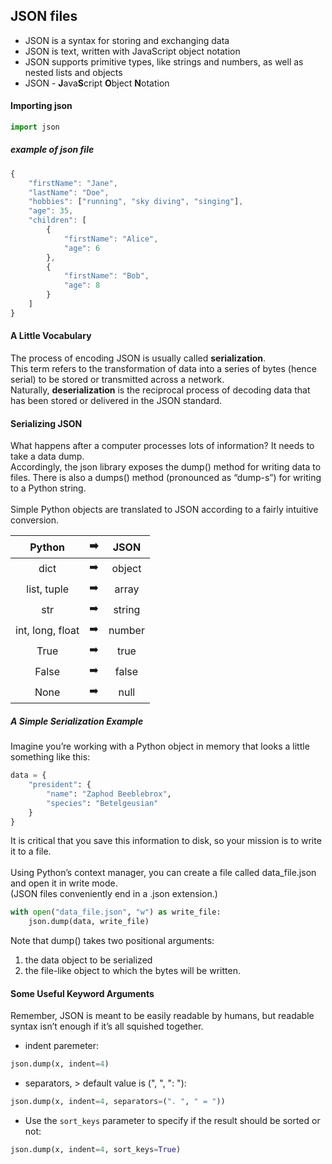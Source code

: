 ## JSON files

- JSON is a syntax for storing and exchanging data
- JSON is text, written with JavaScript object notation
- JSON supports primitive types, like strings and numbers, as well as nested lists and objects
- JSON - **J**ava**S**cript **O**bject **N**otation<br>

#### Importing json
```python
import json
```

##### example of json file
```javascript
{
    "firstName": "Jane",
    "lastName": "Doe",
    "hobbies": ["running", "sky diving", "singing"],
    "age": 35,
    "children": [
        {
            "firstName": "Alice",
            "age": 6
        },
        {
            "firstName": "Bob",
            "age": 8
        }
    ]
}
```

#### A Little Vocabulary
The process of encoding JSON is usually called **serialization**.<br>This term refers to the transformation of data into a series of bytes (hence serial) to be stored or transmitted across a network.<br>Naturally, **deserialization** is the reciprocal process of decoding data that has been stored or delivered in the JSON standard.

#### Serializing JSON
What happens after a computer processes lots of information? It needs to take a data dump. <br>Accordingly, the json library exposes the dump() method for writing data to files. There is also a dumps() method (pronounced as “dump-s”) for writing to a Python string.
<br><br>
Simple Python objects are translated to JSON according to a fairly intuitive conversion.

|Python             |:arrow_right:|JSON  |
|        :---:      |    :---:    | :---:|
|dict	            |:arrow_right:|object|
|list, tuple	    |:arrow_right:|array |
|str	            |:arrow_right:|string|
|int, long, float	|:arrow_right:|number|
|True	            |:arrow_right:|true  |
|False	            |:arrow_right:|false |
|None	            |:arrow_right:|null  |

##### A Simple Serialization Example
Imagine you’re working with a Python object in memory that looks a little something like this:
```python
data = {
    "president": {
        "name": "Zaphod Beeblebrox",
        "species": "Betelgeusian"
    }
}
```
It is critical that you save this information to disk, so your mission is to write it to a file.
<br><br>
Using Python’s context manager, you can create a file called data_file.json and open it in write mode. <br>(JSON files conveniently end in a .json extension.)
```python
with open("data_file.json", "w") as write_file:
    json.dump(data, write_file)
```
Note that dump() takes two positional arguments: 
1. the data object to be serialized
2. the file-like object to which the bytes will be written.

#### Some Useful Keyword Arguments
Remember, JSON is meant to be easily readable by humans, but readable syntax isn’t enough if it’s all squished together.
- indent paremeter: 
```python 
json.dump(x, indent=4)
```
- separators, > default value is (", ", ": "): 
```python
json.dump(x, indent=4, separators=(". ", " = "))
```
- Use the `sort_keys` parameter to specify if the result should be sorted or not: 
```python
json.dump(x, indent=4, sort_keys=True)
```
